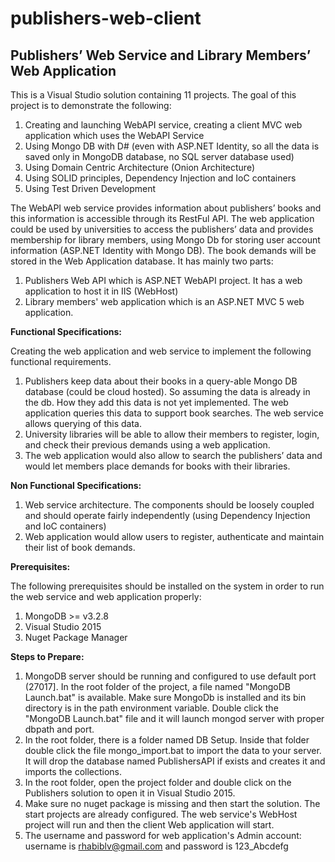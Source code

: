 # publishers-web-client
## Publishers’ Web Service and Library Members’ Web Application

This is a Visual Studio solution containing 11 projects. The goal of this project is to demonstrate the following:

1. Creating and launching WebAPI service, creating a client MVC web application which uses the WebAPI Service
2. Using Mongo DB with D# (even with ASP.NET Identity, so all the data is saved only in MongoDB database, no SQL server database used)
3. Using Domain Centric Architecture (Onion Architecture)
4. Using SOLID principles, Dependency Injection and IoC containers
5. Using Test Driven Development

The WebAPI web service provides information about publishers’ books and this information is accessible through its RestFul API. The web application could be used by universities to access the publishers’ data and provides membership for library members, using Mongo Db for storing user account information (ASP.NET Identity with Mongo DB). The book demands will be stored in the Web Application database.
It has mainly two parts:

1. Publishers Web API which is ASP.NET WebAPI project. It has a web application to host it in IIS (WebHost)
2. Library members' web application which is an ASP.NET MVC 5 web application.

**Functional Specifications:**

Creating the web application and web service to implement the following functional requirements.
1.	Publishers keep data about their books in a query-able Mongo DB database (could be cloud hosted). So assuming the data is already in the db. How they add this data is not yet implemented. The web application queries this data to support book searches. The web service allows querying of this data.
2.	University libraries will be able to allow their members to register, login, and check their previous demands using a web application.
3.	The web application would also allow to search the publishers’ data and would let members place demands for books with their libraries.

**Non Functional Specifications:**

1.	Web service architecture. The components should be loosely coupled and should operate fairly independently (using Dependency Injection and IoC containers)
2.	Web application would allow users to register, authenticate and maintain their list of book demands.

**Prerequisites:**

The following prerequisites should be installed on the system in order to run the web service and web application properly:
1. MongoDB >= v3.2.8
2. Visual Studio 2015
3. Nuget Package Manager

**Steps to Prepare:**

1. MongoDB server should be running and configured to use default port (27017]. In the root folder of the project, a file named "MongoDB Launch.bat" is available. Make sure MongoDb is installed and its bin directory is in the path environment variable. Double click the "MongoDB Launch.bat" file and it will launch mongod server with proper dbpath and port.
2. In the root folder, there is a folder named DB Setup. Inside that folder double click the file mongo_import.bat to import the data to your server. It will drop the database named PublishersAPI if exists and creates it and imports the collections.
3. In the root folder, open the project folder and double click on the Publishers solution to open it in Visual Studio 2015.
4. Make sure no nuget package is missing and then start the solution. The start projects are already configured. The web service's WebHost project will run and then the client Web application will start.
5. The username and password for web application's Admin account: username is rhabiblv@gmail.com and password is 123_Abcdefg

